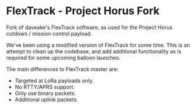 # FlexTrack - Project Horus Fork
Fork of daveake's FlexTrack software, as used for the Project Horus cutdown / mission control payload.

We've been using a modified version of FlexTrack for some time. This is an attempt to clean up the codebase, and add additional functionality as is required for some upcoming balloon launches.

The main differences to FlexTrack master are:
- Targeted at LoRa payloads only.
- No RTTY/APRS support.
- Only use binary packets.
- Additional uplink packets.